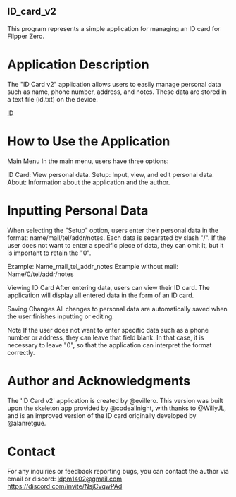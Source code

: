 ## ID_card_v2
This program represents a simple application for managing an ID card for Flipper Zero.


# Application Description
The "ID Card v2" application allows users to easily manage personal data such as name, phone number, address, and notes. These data are stored in a text file (id.txt) on the device.

[ID](https://github.com/evillero/ID_card_v2/blob/main/docs/03.png)

# How to Use the Application
Main Menu
In the main menu, users have three options:

ID Card: View personal data.
Setup: Input, view, and edit personal data.
About: Information about the application and the author.

# Inputting Personal Data
When selecting the "Setup" option, users enter their personal data in the format: name/mail/tel/addr/notes. Each data is separated by slash "/". If the user does not want to enter a specific piece of data, they can omit it, but it is important to retain the "0".

Example: Name_mail_tel_addr_notes
Example without mail: Name/0/tel/addr/notes

Viewing ID Card
After entering data, users can view their ID card. The application will display all entered data in the form of an ID card.

Saving Changes
All changes to personal data are automatically saved when the user finishes inputting or editing.

Note
If the user does not want to enter specific data such as a phone number or address, they can leave that field blank. In that case, it is necessary to leave "0", so that the application can interpret the format correctly.

# Author and Acknowledgments
The 'ID Card v2' application is created by @evillero. This version was built upon the skeleton app provided by @codeallnight, with thanks to @WillyJL, and is an improved version of the ID card originally developed by @alanretgue.

# Contact
For any inquiries or feedback reporting bugs, you can contact the author via email or discord: ldpm1402@gmail.com https://discord.com/invite/NsjCvqwPAd


